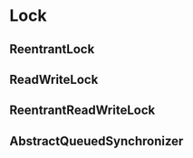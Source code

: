 # Lock

## ReentrantLock

## ReadWriteLock

## ReentrantReadWriteLock

## AbstractQueuedSynchronizer